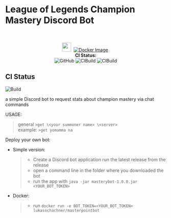 # League of Legends Champion Mastery Discord Bot

<div align="center">
    <br><br>
    <a href="https://github.com/lukasschachner/masterypointbot/releases"><img height="28" src="https://img.shields.io/github/tag/zekroTJA/shinpuru.svg?style=for-the-badge"/></a>&nbsp;
    <a href="https://hub.docker.com/r/lukasschachner/masterypointbot"><img alt="Docker Image" src="https://img.shields.io/docker/cloud/automated/zekro/shinpuru.svg?color=cyan&logo=docker&logoColor=cyan&style=for-the-badge"></a>&nbsp;<br>
    <strong>CI Status:</strong> <br>
    <img alt="GitHub" src="https://img.shields.io/github/license/lukasschachner/masterypointbot?style=for-the-badge">
    <img alt="CIBuild" src="https://img.shields.io/github/workflow/status/lukasschachner/masterypointbot/Java%20CI%20with%20Maven?style=for-the-badge">
    <img alt="CIBuild" src="https://img.shields.io/github/workflow/status/lukasschachner/masterypointbot/Docker%20Image%20CI?style=for-the-badge">
<br>
</div>


## CI Status
![Build](https://img.shields.io/github/workflow/status/lukasschachner/masterypointbot/Java%20CI%20with%20Maven?style=for-the-badge)<br/>


 a simple Discord bot to request stats about champion mastery via chat commands
 
 USAGE: 
 >general `>get \<your summoner name> \<server>` <br/>
 >example: `>get yomamma na`
 
 Deploy your own bot: <br/>
 - Simple version:
    > - Create a Discord bot application run the latest release from the release
    > - open a command line in the folder where you downloaded the bot
    > - run the app with `java -jar masterybot-1.0.0.jar <YOUR_BOT_TOKEN>`
 - Docker:
    > - run 
    >   `docker run -e BOT_TOKEN=<YOUR_BOT_TOKEN> lukasschachner/masterpointbot`
